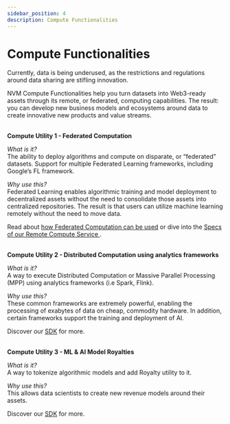 ```yaml
---
sidebar_position: 4
description: Compute Functionalities
---
```


# Compute Functionalities

Currently, data is being underused, as the restrictions and regulations around data sharing are stifling innovation.<br />

NVM Compute Functionalities help you turn datasets into Web3-ready assets through its remote, or federated, computing capabilities. The result: you can develop new business models and ecosystems around data to create innovative new products and value streams.<br />
<br />

**Compute Utility 1 - Federated Computation**<br />

_What is it?_<br />
The ability to deploy algorithms and compute on disparate, or “federated” datasets. Support for multiple Federated Learning frameworks, including Google’s FL framework.<br />

_Why use this?_<br />
Federated Learning enables algorithmic training and model deployment to decentralized assets without the need to consolidate those assets into centralized repositories. The result is that users can utilize machine learning remotely without the need to move data.<br />

Read about [how Federated Computation can be used](https://medium.com/nevermined-io/nevermined-credit-card-fraud-detection-91aef362d98) or dive into the [Specs of our Remote Compute Service ](https://docs.nevermined.io/docs/architecture/specs/Spec-COMPUTE/#execution-of-remote-compute-services-using-service-agreements).<br />
<br />

**Compute Utility 2 - Distributed Computation using analytics frameworks**<br />

_What is it?_<br />
A way to execute Distributed Computation or Massive Parallel Processing (MPP) using analytics frameworks (i.e Spark, Flink).<br />

_Why use this?_<br />
These common frameworks are extremely powerful, enabling the processing of exabytes of data on cheap, commodity hardware. In addition, certain frameworks support the training and deployment of AI.<br />

Discover our [SDK](https://docs.nevermined.io/docs/nevermined-sdk/getting-started) for more.<br />
<br />

**Compute Utility 3 - ML & AI Model Royalties**<br />

_What is it?_<br />
A way to tokenize algorithmic models and add Royalty utility to it.<br />

_Why use this?_<br />
This allows data scientists to create new revenue models around their assets.<br />

Discover our [SDK](https://docs.nevermined.io/docs/nevermined-sdk/getting-started) for more.<br />
<br />
